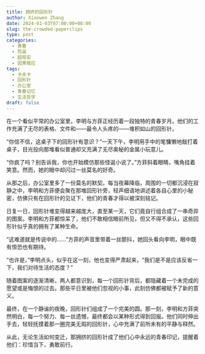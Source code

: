```yaml
---
title: 拥挤的回形针
author: Xiaowen Zhang
date: 2024-01-03T07:00:00+08:00
slug: the-crowded-paperclips
type: post
categories:
  - 青春
  - 荒诞
  - 超现实
  - 因果报应
tags:
  - 卡夫卡
  - 回形针
  - 办公室
  - 青春记忆
  - 生活哲学
draft: false
---
```


在一个看似平常的办公室里，李明与方菲正经历着一段独特的青春岁月。他们的工作充满了无尽的表格、文件和——最令人头疼的——堆积如山的回形针。

“你信不信，这桌子下的回形针有意识？”一天下午，李明用手中的笔慵懒地敲打着桌子，目光投向那堆看似普通却又充满了无尽奥秘的金属小玩意儿。

“你疯了吗？别告诉我，你也开始模仿那些怪诞小说了。”方菲斜着眼睛，嘴角挂着笑意。然而，她的眼中却闪过一丝莫名的好奇。

从那之后，办公室里多了一份莫名的默契。每当夜幕降临，周围的一切都沉浸在寂静之中，李明和方菲便会聚在那堆回形针旁，轻声细语地讲述着各自心里的小秘密，仿佛只有在回形针的见证下，他们的青春才得以被深刻铭记。

日复一日，回形针堆变得越来越庞大，直至某一天，它们竟自行组合成了一串奇异的图案。李明和方菲都惊呆了，他们不敢相信眼前所见，但又不得不承认，这些回形针似乎真的拥有了某种生命。

“这难道就是传说中的……”方菲的声音里带着一丝颤抖，她回头看向李明，眼中既有惊恐也有期待。

“也许是，”李明点头，似乎在这一刻，他也变得严肃起来，“我们是不是应该反省一下，我们对待生活的态度？”

随着图案的逐渐清晰，两人都意识到，每一个回形针背后，都隐藏着一个未完成的愿望或是悔恨的过去。那些平日里被他们忽视的小事，此刻仿佛都被赋予了新的意义。

最终，在一个静谧的夜晚，回形针们组成了一个完美的圆。那一刻，李明和方菲突然明白，每一个努力、每一丝遗憾，最终都会以某种形式得到回报。他们同时伸出手去，轻轻抚摸着那一圈完美无瑕的回形针，心中充满了前所未有的平静与释然。

从此，无论生活如何变迁，那拥挤的回形针成了他们心中永远的青春印记，提醒着他们：珍惜当下，勇敢前行。